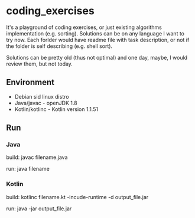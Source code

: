 # coding_exercises

It's a playground of coding exercises, or just existing algorithms 
implementation (e.g. sorting). Solutions can be on
any language I want to try now. Each forlder would have readme file
with task description, or not if the folder is self describing 
(e.g. shell sort).

Solutions can be pretty old (thus not optimal) and one day, maybe, I would
review them, but not today.

## Environment

* Debian sid linux distro
* Java/javac - openJDK 1.8
* Kotlin/kotlinc - Kotlin version 1.1.51

## Run

### Java

build: javac filename.java

run: java filename

### Kotlin

build: kotlinc filename.kt -incude-runtime -d output\_file.jar

run: java -jar output\_file.jar
